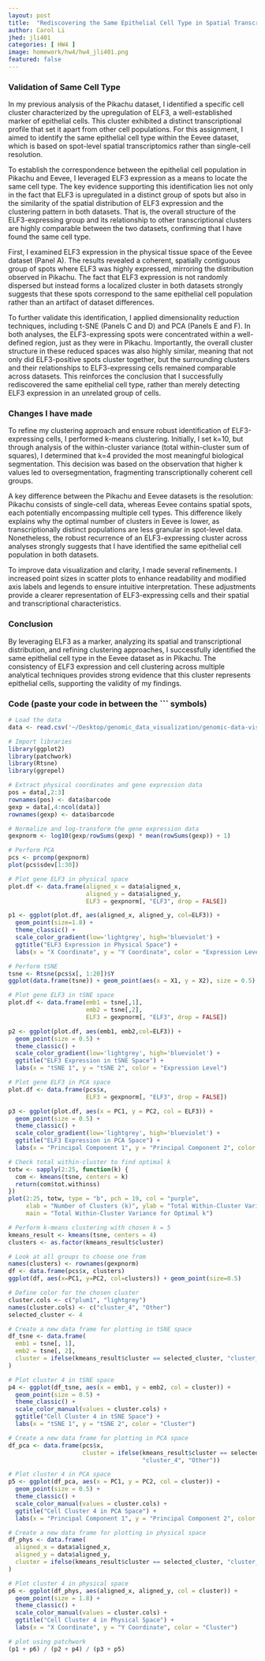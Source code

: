 ```yaml
---
layout: post
title:  "Rediscovering the Same Epithelial Cell Type in Spatial Transcriptomics: Leveraging ELF3 Expression Across Datasets"
author: Carol Li
jhed: jli401
categories: [ HW4 ]
image: homework/hw4/hw4_jli401.png
featured: false
---
```


### Validation of Same Cell Type

In my previous analysis of the Pikachu dataset, I identified a specific cell cluster characterized by the upregulation of ELF3, a well-established marker of epithelial cells. This cluster exhibited a distinct transcriptional profile that set it apart from other cell populations. For this assignment, I aimed to identify the same epithelial cell type within the Eevee dataset, which is based on spot-level spatial transcriptomics rather than single-cell resolution.

To establish the correspondence between the epithelial cell population in Pikachu and Eevee, I leveraged ELF3 expression as a means to locate the same cell type. The key evidence supporting this identification lies not only in the fact that ELF3 is upregulated in a distinct group of spots but also in the similarity of the spatial distribution of ELF3 expression and the clustering pattern in both datasets. That is, the overall structure of the ELF3-expressing group and its relationship to other transcriptional clusters are highly comparable between the two datasets, confirming that I have found the same cell type.

First, I examined ELF3 expression in the physical tissue space of the Eevee dataset (Panel A). The results revealed a coherent, spatially contiguous group of spots where ELF3 was highly expressed, mirroring the distribution observed in Pikachu. The fact that ELF3 expression is not randomly dispersed but instead forms a localized cluster in both datasets strongly suggests that these spots correspond to the same epithelial cell population rather than an artifact of dataset differences.

To further validate this identification, I applied dimensionality reduction techniques, including t-SNE (Panels C and D) and PCA (Panels E and F). In both analyses, the ELF3-expressing spots were concentrated within a well-defined region, just as they were in Pikachu. Importantly, the overall cluster structure in these reduced spaces was also highly similar, meaning that not only did ELF3-positive spots cluster together, but the surrounding clusters and their relationships to ELF3-expressing cells remained comparable across datasets. This reinforces the conclusion that I successfully rediscovered the same epithelial cell type, rather than merely detecting ELF3 expression in an unrelated group of cells.

### Changes I have made

To refine my clustering approach and ensure robust identification of ELF3-expressing cells, I performed k-means clustering. Initially, I set k=10, but through analysis of the within-cluster variance (total within-cluster sum of squares), I determined that k=4 provided the most meaningful biological segmentation. This decision was based on the observation that higher k values led to oversegmentation, fragmenting transcriptionally coherent cell groups.

A key difference between the Pikachu and Eevee datasets is the resolution: Pikachu consists of single-cell data, whereas Eevee contains spatial spots, each potentially encompassing multiple cell types. This difference likely explains why the optimal number of clusters in Eevee is lower, as transcriptionally distinct populations are less granular in spot-level data. Nonetheless, the robust recurrence of an ELF3-expressing cluster across analyses strongly suggests that I have identified the same epithelial cell population in both datasets.

To improve data visualization and clarity, I made several refinements. I increased point sizes in scatter plots to enhance readability and modified axis labels and legends to ensure intuitive interpretation. These adjustments provide a clearer representation of ELF3-expressing cells and their spatial and transcriptional characteristics.

### Conclusion
By leveraging ELF3 as a marker, analyzing its spatial and transcriptional distribution, and refining clustering approaches, I successfully identified the same epithelial cell type in the Eevee dataset as in Pikachu. The consistency of ELF3 expression and cell clustering across multiple analytical techniques provides strong evidence that this cluster represents epithelial cells, supporting the validity of my findings.

### Code (paste your code in between the ``` symbols)

```r
# Load the data
data <- read.csv('~/Desktop/genomic_data_visualization/genomic-data-visualization-2025/data/eevee.csv.gz')

# Import libraries
library(ggplot2)
library(patchwork)
library(Rtsne)
library(ggrepel)

# Extract physical coordinates and gene expression data
pos = data[,2:3]
rownames(pos) <- data$barcode
gexp = data[,4:ncol(data)]
rownames(gexp) <- data$barcode

# Normalize and log-transform the gene expression data
gexpnorm <- log10(gexp/rowSums(gexp) * mean(rowSums(gexp)) + 1)

# Perform PCA
pcs <- prcomp(gexpnorm)
plot(pcs$sdev[1:30])

# Plot gene ELF3 in physical space
plot.df <- data.frame(aligned_x = data$aligned_x, 
                      aligned_y = data$aligned_y,
                      ELF3 = gexpnorm[, "ELF3", drop = FALSE])

p1 <- ggplot(plot.df, aes(aligned_x, aligned_y, col=ELF3)) + 
  geom_point(size=1.8) +
  theme_classic() + 
  scale_color_gradient(low='lightgrey', high='blueviolet') +
  ggtitle("ELF3 Expression in Physical Space") +
  labs(x = "X Coordinate", y = "Y Coordinate", color = "Expression Level")

# Perform tSNE
tsne <- Rtsne(pcs$x[, 1:20])$Y
ggplot(data.frame(tsne)) + geom_point(aes(x = X1, y = X2), size = 0.5) + theme_classic()

# Plot gene ELF3 in tSNE space
plot.df <- data.frame(emb1 = tsne[,1], 
                      emb2 = tsne[,2],
                      ELF3 = gexpnorm[, "ELF3", drop = FALSE])

p2 <- ggplot(plot.df, aes(emb1, emb2,col=ELF3)) + 
  geom_point(size = 0.5) +
  theme_classic() + 
  scale_color_gradient(low='lightgrey', high='blueviolet') +
  ggtitle("ELF3 Expression in tSNE Space") +
  labs(x = "tSNE 1", y = "tSNE 2", color = "Expression Level")

# Plot gene ELF3 in PCA space
plot.df <- data.frame(pcs$x,
                      ELF3 = gexpnorm[, "ELF3", drop = FALSE])

p3 <- ggplot(plot.df, aes(x = PC1, y = PC2, col = ELF3)) + 
  geom_point(size = 0.5) +
  theme_classic() + 
  scale_color_gradient(low='lightgrey', high='blueviolet') +
  ggtitle("ELF3 Expression in PCA Space") +
  labs(x = "Principal Component 1", y = "Principal Component 2", color = "Expression Level")

# Check total within-cluster to find optimal k
totw <- sapply(2:25, function(k) {
  com <- kmeans(tsne, centers = k)
  return(com$tot.withinss)
})
plot(2:25, totw, type = "b", pch = 19, col = "purple",
     xlab = "Number of Clusters (k)", ylab = "Total Within-Cluster Variance",
     main = "Total Within-Cluster Variance for Optimal k")

# Perform k-means clustering with chosen k = 5
kmeans_result <- kmeans(tsne, centers = 4)
clusters <- as.factor(kmeans_result$cluster)

# Look at all groups to choose one from
names(clusters) <- rownames(gexpnorm)
df <- data.frame(pcs$x, clusters)
ggplot(df, aes(x=PC1, y=PC2, col=clusters)) + geom_point(size=0.5)

# Define color for the chosen cluster
cluster.cols <- c("plum1", "lightgrey")
names(cluster.cols) <- c("cluster_4", "Other")
selected_cluster <- 4

# Create a new data frame for plotting in tSNE space
df_tsne <- data.frame(
  emb1 = tsne[, 1],
  emb2 = tsne[, 2],
  cluster = ifelse(kmeans_result$cluster == selected_cluster, "cluster_4", "Other")
)

# Plot cluster 4 in tSNE space
p4 <- ggplot(df_tsne, aes(x = emb1, y = emb2, col = cluster)) + 
  geom_point(size = 0.5) +
  theme_classic() + 
  scale_color_manual(values = cluster.cols) +
  ggtitle("Cell Cluster 4 in tSNE Space") +
  labs(x = "tSNE 1", y = "tSNE 2", color = "Cluster")

# Create a new data frame for plotting in PCA space
df_pca <- data.frame(pcs$x,
                     cluster = ifelse(kmeans_result$cluster == selected_cluster, 
                                      "cluster_4", "Other"))

# Plot cluster 4 in PCA space
p5 <- ggplot(df_pca, aes(x = PC1, y = PC2, col = cluster)) + 
  geom_point(size = 0.5) +
  theme_classic() + 
  scale_color_manual(values = cluster.cols) +
  ggtitle("Cell Cluster 4 in PCA Space") +
  labs(x = "Principal Component 1", y = "Principal Component 2", color = "Cluster")

# Create a new data frame for plotting in physical space
df_phys <- data.frame(
  aligned_x = data$aligned_x,
  aligned_y = data$aligned_y,
  cluster = ifelse(kmeans_result$cluster == selected_cluster, "cluster_4", "Other")
)

# Plot cluster 4 in physical space
p6 <- ggplot(df_phys, aes(aligned_x, aligned_y, col = cluster)) + 
  geom_point(size = 1.8) +
  theme_classic() + 
  scale_color_manual(values = cluster.cols) +
  ggtitle("Cell Cluster 4 in Physical Space") +
  labs(x = "X Coordinate", y = "Y Coordinate", color = "Cluster")

# plot using patchwork
(p1 + p6) / (p2 + p4) / (p3 + p5)
```

